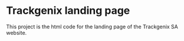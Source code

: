 # Trackgenix landing page
This project is the html code for the landing page of the Trackgenix SA website.